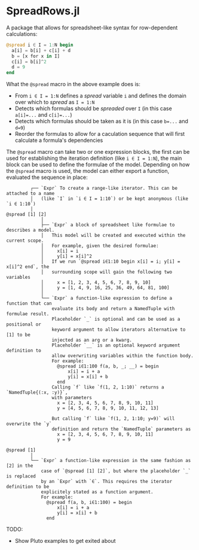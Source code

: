 # SpreadRows.jl

A package that allows for spreadsheet-like syntax for row-dependent calculations:

```julia
@spread i ∈ I = 1:N begin
  a[i] = b[i] + c[i] + d
  b = [x for x in I]
  c[i] = b[i]^2
  d = 9
end
```

What the `@spread` macro in the above example does is:
  - From `i ∈ I = 1:N` defines a _spread_ variable `i` and defines the domain over which to _spread_ as `I = 1:N`
  - Detects which formulas should be _spreaded_ over `I` (in this case `a[i]=...` and `c[i]=...`)
  - Detects which formulas should be taken as it is (in this case `b=...` and `d=9`)
  - Reorder the formulas to allow for a caculation sequence that will first calculate a formula's dependencies

The `@spread` macro can take two or one expression blocks, the first can be used for establishing the iteration definition (like `i ∈ I = 1:N`), the main block can be used to define the formulae of the model. Depending on how the `@spread` macro is used, the model can either export a function, evaluated the sequence in place:
```
         ┌── `Expr` To create a range-like iterator. This can be attached to a name
         │   (like `I` in `i ∈ I = 1:10`) or be kept anonymous (like `i ∈ 1:10`)
         │   
@spread [1] [2]
             │   
             ├── `Expr` a block of spreadsheet like formulae to describes a model.
             │   This model will be created and executed within the current scope.
             │   For example, given the desired formulae:
             │     x[i] = i
             │     y[i] = x[i]^2
             │   If we run `@spread i∈1:10 begin x[i] = i; y[i] = x[i]^2 end`, the
             │   surrounding scope will gain the following two variables
             │     x = [1, 2, 3, 4, 5, 6, 7, 8, 9, 10]
             │     y = [1, 4, 9, 16, 25, 36, 49, 64, 81, 100]
             │
             └── `Expr` a function-like expression to define a function that can 
                 evaluate its body and return a NamedTuple with formulae result.
                 Placeholder `_` is optional and can be used as a positional or 
                 keyword argument to allow iterators alternative to [1] to be 
                 injected as an arg or a kwarg.
                 Placeholder `__` is an optional keyword argument definition to
                 allow overwriting variables within the function body.
                 For example:
                   @spread i∈1:100 f(a, b, _; __) = begin
                       x[i] = i + a
                       y[i] = x[i] + b
                   end
                 Calling `f` like `f(1, 2, 1:10)` returns a `NamedTuple{(:x, :y)}`,
                 with parameters
                   x = [2, 3, 4, 5, 6, 7, 8, 9, 10, 11]
                   y = [4, 5, 6, 7, 8, 9, 10, 11, 12, 13]
                   
                 But calling `f` like `f(1, 2, 1:10; y=9)` will overwrite the `y` 
                 definition and return the `NamedTuple` parameters as
                   x = [2, 3, 4, 5, 6, 7, 8, 9, 10, 11]
                   y = 9
```

```
@spread [1]
         │   
         └── `Expr` a function-like expression in the same fashion as [2] in the
             case of `@spread [1] [2]`, but where the placeholder `_` is replaced
             by an `Expr` with `∈`. This requires the iterator definition to be
             explicitely stated as a function argument.
             For example:
               @spread f(a, b, i∈1:100) = begin
                   x[i] = i + a
                   y[i] = x[i] + b
               end
```

TODO:
 - Show Pluto examples to get exited about
